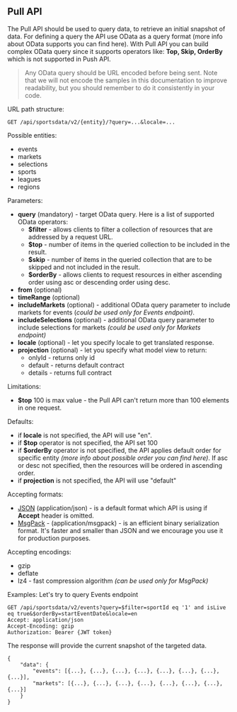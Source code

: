 ## Pull API

The Pull API should be used to query data, to retrieve an initial snapshot of data. For defining a query the API use OData as a query format (more info about OData supports you can find here).
With Pull API you can build complex OData query since it supports operators like: **Top, Skip, OrderBy** which is not supported in Push API.

> Any OData query should be URL encoded before being sent. Note that we will not encode the samples in this documentation to improve readability, but you should remember to do it consistently in your code.

URL path structure:
```http
GET /api/sportsdata/v2/{entity}/?query=...&locale=...
```

Possible entities:
- events
- markets
- selections
- sports
- leagues
- regions

Parameters:
- **query** (mandatory) - target OData query. Here is a list of supported OData operators:
    - **$filter** - allows clients to filter a collection of resources that are addressed by a request URL. 
    - **$top** - number of items in the queried collection to be included in the result. 
    - **$skip** - number of items in the queried collection that are to be skipped and not included in the result.
    - **$orderBy** - allows clients to request resources in either ascending order using asc or descending order using desc.
- **from** (optional)
- **timeRange** (optional)
- **includeMarkets** (optional) - additional OData query parameter to include markets for events (*could be used only for Events endpoint)*.
- **includeSelections** (optional) - additional OData query parameter to include selections for markets *(could be used only for Markets endpoint)*
- **locale** (optional) - let you specify locale to get translated response.
- **projection** (optional) - let you specify what model view to return:
    - onlyId - returns only id
    - default - returns default contract
    - details - returns full contract

Limitations:
- **$top** 100 is max value - the Pull API can't return more than 100 elements in one request.

Defaults:
- if **locale** is not specified, the API will use "en".
- if **$top** operator is not specified, the API set 100
- if **$orderBy** operator is not specified, the API applies default order for specific entity *(more info about possible order you can find here)*. If asc or desc not specified, then the resources will be ordered in ascending order.
- if **projection** is not specified, the API will use "default"

Accepting formats:
- [JSON](https://en.wikipedia.org/wiki/JSON) (application/json) - is a default format which API is using if **Accept** header is omitted.
- [MsgPack](https://msgpack.org/index.html) - (application/msgpack) - is an efficient binary serialization format. It's faster and smaller than JSON and we encourage you use it for production purposes.

Accepting encodings:
- gzip
- deflate
- lz4 - fast compression algorithm *(can be used only for MsgPack)*

Examples:
Let's try to query Events endpoint
```http
GET /api/sportsdata/v2/events?query=$filter=sportId eq '1' and isLive eq true&$orderBy=startEventDate&locale=en
Accept: application/json
Accept-Encoding: gzip
Authorization: Bearer {JWT token}
```
The response will provide the current snapshot of the targeted data.
```
{
    "data": {
        "events": [{...}, {...}, {...}, {...}, {...}, {...}, {...}, {...}],
        "markets": [{...}, {...}, {...}, {...}, {...}, {...}, {...}, {...}]
    }
}
```